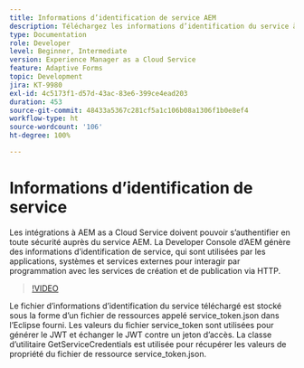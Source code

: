 ```yaml
---
title: Informations d’identification de service AEM
description: Téléchargez les informations d’identification du service à partir de la Developer Console d’AEM.
type: Documentation
role: Developer
level: Beginner, Intermediate
version: Experience Manager as a Cloud Service
feature: Adaptive Forms
topic: Development
jira: KT-9980
exl-id: 4c5173f1-d57d-43ac-83e6-399ce4ead203
duration: 453
source-git-commit: 48433a5367c281cf5a1c106b08a1306f1b0e8ef4
workflow-type: ht
source-wordcount: '106'
ht-degree: 100%

---
```


# Informations d’identification de service

Les intégrations à AEM as a Cloud Service doivent pouvoir s’authentifier en toute sécurité auprès du service AEM. La Developer Console d’AEM génère des informations d’identification de service, qui sont utilisées par les applications, systèmes et services externes pour interagir par programmation avec les services de création et de publication via HTTP.

>[!VIDEO](https://video.tv.adobe.com/v/330519?quality=12&learn=on)

Le fichier d’informations d’identification du service téléchargé est stocké sous la forme d’un fichier de ressources appelé service_token.json dans l’Eclipse fourni. Les valeurs du fichier service_token sont utilisées pour générer le JWT et échanger le JWT contre un jeton d’accès. La classe d’utilitaire GetServiceCredentials est utilisée pour récupérer les valeurs de propriété du fichier de ressource service_token.json.
